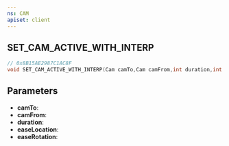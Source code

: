 ```yaml
---
ns: CAM
apiset: client
---
```

## SET_CAM_ACTIVE_WITH_INTERP

```c
// 0x8B15AE2987C1AC8F
void SET_CAM_ACTIVE_WITH_INTERP(Cam camTo,Cam camFrom,int duration,int easeLocation,int easeRotation);
```


## Parameters
* **camTo**:
* **camFrom**:
* **duration**:
* **easeLocation**:
* **easeRotation**:



